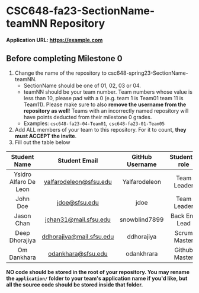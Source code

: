 # CSC648-fa23-SectionName-teamNN Repository

**Application URL: <https://example.com>**

## Before completing Milestone 0

1. Change the name of the repository to csc648-spring23-SectionName-teamNN.
   - SectionName should be one of 01, 02, 03 or 04.
   - teamNN should be your team number. Team numbers whose value is less than
     10, please pad with a 0 (e.g. team 1 is Team01 team 11 is Team11). Please
     make sure to also **remove the username from the repository as well**!
     Teams with an incorrectly named repository will have points deducted from
     their milestone 0 grades.
   - Examples: `csc648-fa23-04-Team01`, `csc648-fa23-01-Team05`
2. Add ALL members of your team to this repository. For it to count, **they must
   ACCEPT the invite**.
3. Fill out the table below

| Student Name | Student Email | GitHub Username | Student's role |
| :----------: | :-----------: | :-------------: | :------------: |
|   Ysidro Alfaro De Leon   | yalfarodeleon@sfsu.edu |      Yalfarodeleon       |  Team Leader   |
|   John Doe   | jdoe@sfsu.edu |      jdoe       |  Team Leader   |
|   Jason Chan   | jchan31@mail.sfsu.edu |      snowblind7899       |  Back End Lead   |
|   Deep Dhorajiya   | ddhorajiya@mail.sfsu.edu |      ddhorajiya       |  Scrum Master  |
|   Om Dankhara   | odankhara@sfsu.edu |      odankhrara       | Github Master   |

**NO code should be stored in the root of your repository. You may rename the
`application/` folder to your team's application name if you'd like, but all the
source code should be stored inside that folder.**
